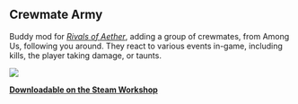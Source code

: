 ## Crewmate Army

Buddy mod for [_Rivals of Aether_](https://rivalsofaether.com/), adding a group of crewmates, from Among Us, following you around. They react to various events in-game, including kills, the player taking damage, or taunts.

![](https://steamuserimages-a.akamaihd.net/ugc/1822278048744032364/226FEB4332EE82CC2377D6B6CD886B76DE94A3D1/)

[**Downloadable on the Steam Workshop**](https://steamcommunity.com/sharedfiles/filedetails/?id=2789013911)
